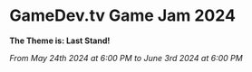 # GameDev.tv Game Jam 2024

**The Theme is: Last Stand!**
 
*From May 24th 2024 at 6:00 PM to June 3rd 2024 at 6:00 PM*
